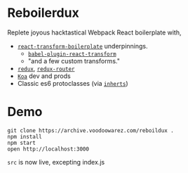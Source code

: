 # Reboilerdux

Replete joyous hacktastical Webpack React boilerplate with,

* [`react-transform-boilerplate`](https://github.com/gaearon/react-transform-boilerplate) underpinnings.
  * [`babel-plugin-react-transform`](https://github.com/gaearon/babel-plugin-react-transform)
  * "and a few custom transforms."
* [`redux`](https://github.com/rackt/redux), [`redux-router`](https://github.com/rackt/redux-router)
* [`Koa`](https://github.com/koajs/koa) dev and prods
* Classic es6 protoclasses (via [`inherts`](https://github.com/isaacs/inherits))

# Demo

```
git clone https://archive.voodoowarez.com/reboildux .
npm install
npm start
open http://localhost:3000
```

`src` is now live, excepting index.js

